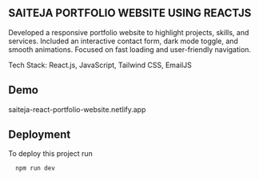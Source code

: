 ## SAITEJA PORTFOLIO WEBSITE USING REACTJS

Developed a responsive portfolio website to highlight projects, skills, and services. Included an interactive contact form, dark mode toggle, and smooth animations. Focused on fast loading and user-friendly navigation.

Tech Stack: React.js, JavaScript, Tailwind CSS, EmailJS


## Demo


saiteja-react-portfolio-website.netlify.app
## Deployment

To deploy this project run

```bash
  npm run dev
```

